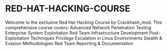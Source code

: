 # RED-HAT-HACKING-COURSE
Welcome to the exclusive Red Hat Hacking Course by Crackhash_mod. This comprehensive course covers:  Advanced Network Penetration Testing Enterprise System Exploitation Red Team Infrastructure Development Post-Exploitation Techniques Privilege Escalation in Linux Environments Stealth &amp; Evasion Methodologies Red Team Reporting &amp; Documentation
